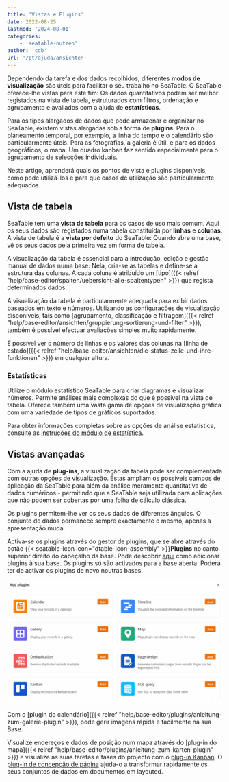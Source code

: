 ```yaml
---
title: 'Vistas e Plugins'
date: 2022-08-25
lastmod: '2024-08-01'
categories:
    - 'seatable-nutzen'
author: 'cdb'
url: '/pt/ajuda/ansichten'
---
```


Dependendo da tarefa e dos dados recolhidos, diferentes **modos de visualização** são úteis para facilitar o seu trabalho no SeaTable. O SeaTable oferece-lhe vistas para este fim: Os dados quantitativos podem ser melhor registados na vista de tabela, estruturados com filtros, ordenação e agrupamento e avaliados com a ajuda de **estatísticas**.

Para os tipos alargados de dados que pode armazenar e organizar no SeaTable, existem vistas alargadas sob a forma de **plugins**. Para o planeamento temporal, por exemplo, a linha do tempo e o calendário são particularmente úteis. Para as fotografias, a galeria é útil, e para os dados geográficos, o mapa. Um quadro kanban faz sentido especialmente para o agrupamento de selecções individuais.

Neste artigo, aprenderá quais os pontos de vista e plugins disponíveis, como pode utilizá-los e para que casos de utilização são particularmente adequados.

## Vista de tabela

SeaTable tem uma **vista de tabela** para os casos de uso mais comum. Aqui os seus dados são registados numa tabela constituída por **linhas** e **colunas**. A vista de tabela é a **vista por defeito** do SeaTable: Quando abre uma base, vê os seus dados pela primeira vez em forma de tabela.

A visualização da tabela é essencial para a introdução, edição e gestão manual de dados numa base: Nela, cria-se as tabelas e define-se a estrutura das colunas. A cada coluna é atribuído um [tipo]({{< relref "help/base-editor/spalten/uebersicht-alle-spaltentypen" >}}) que regista determinados dados.

A visualização da tabela é particularmente adequada para exibir dados baseados em texto e números. Utilizando as configurações de visualização disponíveis, tais como [agrupamento, classificação e filtragem]({{< relref "help/base-editor/ansichten/gruppierung-sortierung-und-filter" >}}), também é possível efectuar avaliações simples muito rapidamente.

É possível ver o número de linhas e os valores das colunas na [linha de estado]({{< relref "help/base-editor/ansichten/die-status-zeile-und-ihre-funktionen" >}}) em qualquer altura.

### Estatísticas

Utilize o módulo estatístico SeaTable para criar diagramas e visualizar números. Permite análises mais complexas do que é possível na vista de tabela. Oferece também uma vasta gama de opções de visualização gráfica com uma variedade de tipos de gráficos suportados.

Para obter informações completas sobre as opções de análise estatística, consulte as [instruções do módulo de estatística](https://seatable.io/pt/docs/plugins/anleitung-zum-statistik-plugin/).

## Vistas avançadas

Com a ajuda de **plug-ins**, a visualização da tabela pode ser complementada com outras opções de visualização. Estas ampliam os possíveis campos de aplicação da SeaTable para além da análise meramente quantitativa de dados numéricos - permitindo que a SeaTable seja utilizada para aplicações que não podem ser cobertas por uma folha de cálculo clássica.

Os plugins permitem-lhe ver os seus dados de diferentes ângulos. O conjunto de dados permanece sempre exactamente o mesmo, apenas a apresentação muda.

Activa-se os plugins através do gestor de plugins, que se abre através do botão {{< seatable-icon icon="dtable-icon-assembly" >}}**Plugins** no canto superior direito do cabeçalho da base. Pode descobrir [aqui](https://seatable.io/pt/docs/plugins/aktivieren-eines-plugins-in-einer-base/) como adicionar plugins à sua base. Os plugins só são activados para a base aberta. Poderá ter de activar os plugins de novo noutras bases.

![Visão geral de todos os plugins no SeaTable](images/Uebersicht-ueber-alle-Plugins-in-SeaTable.gif)

Com o [plugin do calendário]({{< relref "help/base-editor/plugins/anleitung-zum-galerie-plugin" >}}), pode gerir imagens rápida e facilmente na sua Base.

Visualize endereços e dados de posição num mapa através do [plug-in do mapa]({{< relref "help/base-editor/plugins/anleitung-zum-karten-plugin" >}}) e visualize as suas tarefas e fases do projecto com o [plug-in Kanban](https://seatable.io/pt/docs/plugins/anleitung-zum-kanban-plugin/). O [plug-in de concepção de página](https://seatable.io/pt/docs/seitendesign-plugin/anleitung-zum-seitendesign-plugin/) ajuda-o a transformar rapidamente os seus conjuntos de dados em documentos em layouted.
